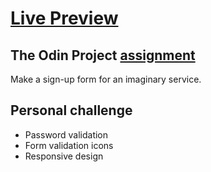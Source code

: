 # <a href="https://birds-chirping.github.io/sign-up-form/">Live Preview</a>


## The Odin Project <a href="https://www.theodinproject.com/lessons/node-path-intermediate-html-and-css-sign-up-form">assignment</a>
Make a sign-up form for an imaginary service.

## Personal challenge
- Password validation
- Form validation icons
- Responsive design
